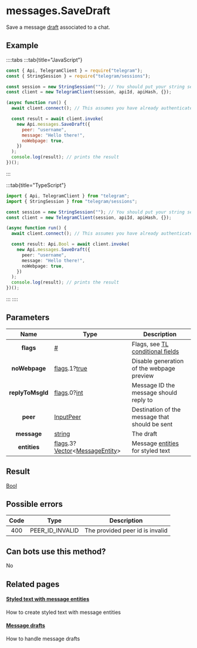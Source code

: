 # messages.SaveDraft

Save a message [draft](https://core.telegram.org/api/drafts) associated to a chat.

## Example

::::tabs
:::tab{title="JavaScript"}

```js
const { Api, TelegramClient } = require("telegram");
const { StringSession } = require("telegram/sessions");

const session = new StringSession(""); // You should put your string session here
const client = new TelegramClient(session, apiId, apiHash, {});

(async function run() {
  await client.connect(); // This assumes you have already authenticated with .start()

  const result = await client.invoke(
    new Api.messages.SaveDraft({
      peer: "username",
      message: "Hello there!",
      noWebpage: true,
    })
  );
  console.log(result); // prints the result
})();
```

:::

:::tab{title="TypeScript"}

```ts
import { Api, TelegramClient } from "telegram";
import { StringSession } from "telegram/sessions";

const session = new StringSession(""); // You should put your string session here
const client = new TelegramClient(session, apiId, apiHash, {});

(async function run() {
  await client.connect(); // This assumes you have already authenticated with .start()

  const result: Api.Bool = await client.invoke(
    new Api.messages.SaveDraft({
      peer: "username",
      message: "Hello there!",
      noWebpage: true,
    })
  );
  console.log(result); // prints the result
})();
```

:::
::::

## Parameters

|       Name       | Type                                                                                                                                                                                              | Description                                                                                             |
| :--------------: | ------------------------------------------------------------------------------------------------------------------------------------------------------------------------------------------------- | ------------------------------------------------------------------------------------------------------- |
|    **flags**     | [#](https://core.telegram.org/type/%23)                                                                                                                                                           | Flags, see [TL conditional fields](https://core.telegram.org/mtproto/TL-combinators#conditional-fields) |
|  **noWebpage**   | [flags](https://core.telegram.org/mtproto/TL-combinators#conditional-fields).1?[true](https://core.telegram.org/constructor/true)                                                                 | Disable generation of the webpage preview                                                               |
| **replyToMsgId** | [flags](https://core.telegram.org/mtproto/TL-combinators#conditional-fields).0?[int](https://core.telegram.org/type/int)                                                                          | Message ID the message should reply to                                                                  |
|     **peer**     | [InputPeer](https://core.telegram.org/type/InputPeer)                                                                                                                                             | Destination of the message that should be sent                                                          |
|   **message**    | [string](https://core.telegram.org/type/string)                                                                                                                                                   | The draft                                                                                               |
|   **entities**   | [flags](https://core.telegram.org/mtproto/TL-combinators#conditional-fields).3?[Vector](https://core.telegram.org/type/Vector%20t)<[MessageEntity](https://core.telegram.org/type/MessageEntity)> | Message [entities](https://core.telegram.org/api/entities) for styled text                              |

## Result

[Bool](https://core.telegram.org/type/Bool)

## Possible errors

| Code | Type            | Description                     |
| :--: | --------------- | ------------------------------- |
| 400  | PEER_ID_INVALID | The provided peer id is invalid |

## Can bots use this method?

No

## Related pages

#### [Styled text with message entities](https://core.telegram.org/api/entities)

How to create styled text with message entities

#### [Message drafts](https://core.telegram.org/api/drafts)

How to handle message drafts
